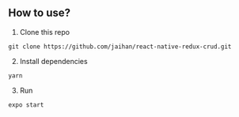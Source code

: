 ## How to use?
1. Clone this repo
```
git clone https://github.com/jaihan/react-native-redux-crud.git

``` 
2. Install dependencies
```
yarn 
```
3. Run 
```
expo start 
```
